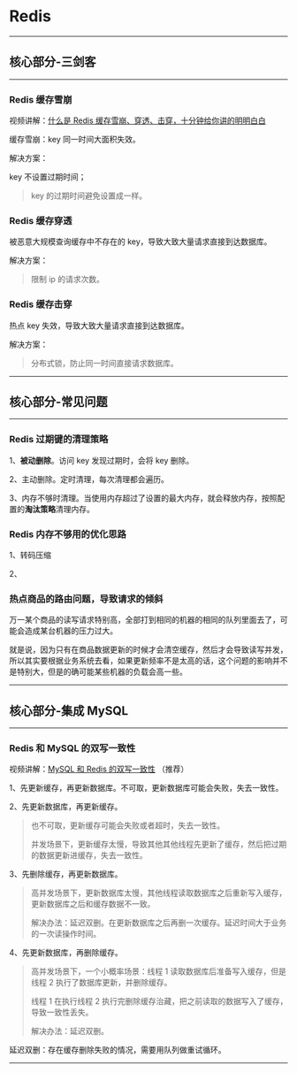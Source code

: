 # Redis

---

## 核心部分-三剑客

---

### Redis 缓存雪崩

视频讲解：[什么是 Redis 缓存雪崩、穿透、击穿，十分钟给你讲的明明白白](https://www.bilibili.com/video/BV1f5411b7ux)

缓存雪崩：key 同一时间大面积失效。

解决方案：

key 不设置过期时间；

> key 的过期时间避免设置成一样。

### Redis 缓存穿透

被恶意大规模查询缓存中不存在的 key，导致大致大量请求直接到达数据库。

解决方案：

> 限制 ip 的请求次数。

### Redis 缓存击穿

热点 key 失效，导致大致大量请求直接到达数据库。

解决方案：

> 分布式锁，防止同一时间直接请求数据库。


---

## 核心部分-常见问题

---

### Redis 过期键的清理策略

1、**被动删除**。访问 key 发现过期时，会将 key 删除。

2、主动删除。定时清理，每次清理都会遍历。

3、内存不够时清理。当使用内存超过了设置的最大内存，就会释放内存，按照配置的**淘汰策略**清理内存。

### Redis 内存不够用的优化思路

1、转码压缩

2、

### 热点商品的路由问题，导致请求的倾斜

万一某个商品的读写请求特别高，全部打到相同的机器的相同的队列里面去了，可能会造成某台机器的压力过大。

就是说，因为只有在商品数据更新的时候才会清空缓存，然后才会导致读写并发，所以其实要根据业务系统去看，如果更新频率不是太高的话，这个问题的影响并不是特别大，但是的确可能某些机器的负载会高一些。


---

## 核心部分-集成 MySQL

---

### Redis 和 MySQL 的双写一致性

视频讲解：[MySQL 和 Redis 的双写一致性](https://www.bilibili.com/video/BV1CD4y1X75a) （推荐）

1、先更新缓存，再更新数据库。不可取，更新数据库可能会失败，失去一致性。

2、先更新数据库，再更新缓存。

> 也不可取，更新缓存可能会失败或者超时，失去一致性。
>
> 并发场景下，更新缓存太慢，导致其他其他线程先更新了缓存，然后把过期的数据更新进缓存，失去一致性。

3、先删除缓存，再更新数据库。

> 高并发场景下，更新数据库太慢，其他线程读取数据库之后重新写入缓存，更新数据库之后和缓存数据不一致。
>
> 解决办法：延迟双删。在更新数据库之后再删一次缓存。延迟时间大于业务的一次读操作时间。

4、先更新数据库，再删除缓存。

> 高并发场景下，一个小概率场景：线程 1 读取数据库后准备写入缓存，但是线程 2 执行了数据库更新，并删除缓存。
>
> 线程 1 在执行线程 2 执行完删除缓存治藏，把之前读取的数据写入了缓存，导致一致性丢失。
>
> 解决办法：延迟双删。

延迟双删：存在缓存删除失败的情况，需要用队列做重试循环。





---



